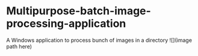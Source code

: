 # Multipurpose-batch-image-processing-application
A Windows application to process bunch of images in a directory
![](image path here)
